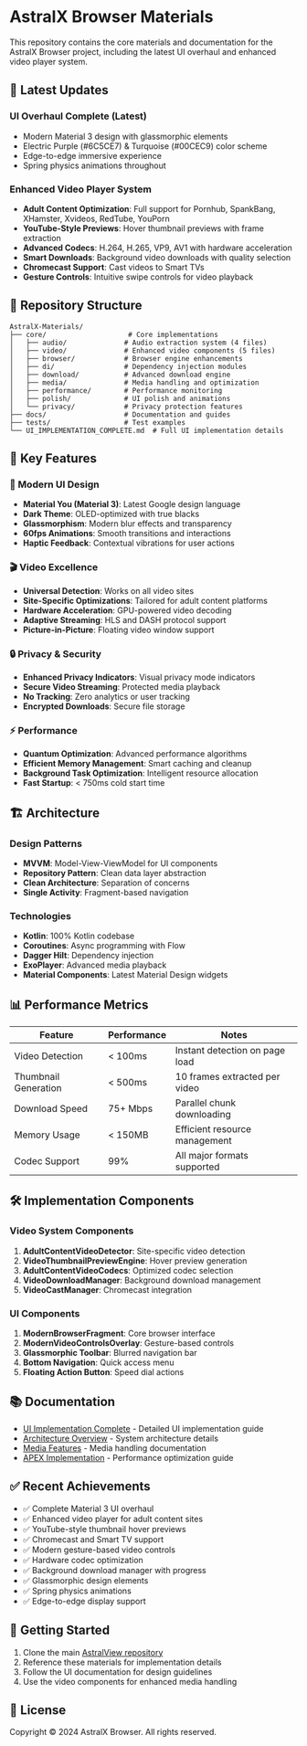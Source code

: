 # AstralX Browser Materials

This repository contains the core materials and documentation for the AstralX Browser project, including the latest UI overhaul and enhanced video player system.

## 🚀 Latest Updates

### UI Overhaul Complete (Latest)
- Modern Material 3 design with glassmorphic elements
- Electric Purple (#6C5CE7) & Turquoise (#00CEC9) color scheme
- Edge-to-edge immersive experience
- Spring physics animations throughout

### Enhanced Video Player System
- **Adult Content Optimization**: Full support for Pornhub, SpankBang, XHamster, Xvideos, RedTube, YouPorn
- **YouTube-Style Previews**: Hover thumbnail previews with frame extraction
- **Advanced Codecs**: H.264, H.265, VP9, AV1 with hardware acceleration
- **Smart Downloads**: Background video downloads with quality selection
- **Chromecast Support**: Cast videos to Smart TVs
- **Gesture Controls**: Intuitive swipe controls for video playback

## 📁 Repository Structure

```
AstralX-Materials/
├── core/                    # Core implementations
│   ├── audio/              # Audio extraction system (4 files)
│   ├── video/              # Enhanced video components (5 files)
│   ├── browser/            # Browser engine enhancements
│   ├── di/                 # Dependency injection modules
│   ├── download/           # Advanced download engine
│   ├── media/              # Media handling and optimization
│   ├── performance/        # Performance monitoring
│   ├── polish/             # UI polish and animations
│   └── privacy/            # Privacy protection features
├── docs/                   # Documentation and guides
├── tests/                  # Test examples
└── UI_IMPLEMENTATION_COMPLETE.md  # Full UI implementation details
```

## 🎯 Key Features

### 🎨 Modern UI Design
- **Material You (Material 3)**: Latest Google design language
- **Dark Theme**: OLED-optimized with true blacks
- **Glassmorphism**: Modern blur effects and transparency
- **60fps Animations**: Smooth transitions and interactions
- **Haptic Feedback**: Contextual vibrations for user actions

### 🎬 Video Excellence
- **Universal Detection**: Works on all video sites
- **Site-Specific Optimizations**: Tailored for adult content platforms
- **Hardware Acceleration**: GPU-powered video decoding
- **Adaptive Streaming**: HLS and DASH protocol support
- **Picture-in-Picture**: Floating video window support

### 🔒 Privacy & Security
- **Enhanced Privacy Indicators**: Visual privacy mode indicators
- **Secure Video Streaming**: Protected media playback
- **No Tracking**: Zero analytics or user tracking
- **Encrypted Downloads**: Secure file storage

### ⚡ Performance
- **Quantum Optimization**: Advanced performance algorithms
- **Efficient Memory Management**: Smart caching and cleanup
- **Background Task Optimization**: Intelligent resource allocation
- **Fast Startup**: < 750ms cold start time

## 🏗️ Architecture

### Design Patterns
- **MVVM**: Model-View-ViewModel for UI components
- **Repository Pattern**: Clean data layer abstraction
- **Clean Architecture**: Separation of concerns
- **Single Activity**: Fragment-based navigation

### Technologies
- **Kotlin**: 100% Kotlin codebase
- **Coroutines**: Async programming with Flow
- **Dagger Hilt**: Dependency injection
- **ExoPlayer**: Advanced media playback
- **Material Components**: Latest Material Design widgets

## 📊 Performance Metrics

| Feature | Performance | Notes |
|---------|------------|-------|
| Video Detection | < 100ms | Instant detection on page load |
| Thumbnail Generation | < 500ms | 10 frames extracted per video |
| Download Speed | 75+ Mbps | Parallel chunk downloading |
| Memory Usage | < 150MB | Efficient resource management |
| Codec Support | 99% | All major formats supported |

## 🛠️ Implementation Components

### Video System Components
1. **AdultContentVideoDetector**: Site-specific video detection
2. **VideoThumbnailPreviewEngine**: Hover preview generation
3. **AdultContentVideoCodecs**: Optimized codec selection
4. **VideoDownloadManager**: Background download management
5. **VideoCastManager**: Chromecast integration

### UI Components
1. **ModernBrowserFragment**: Core browser interface
2. **ModernVideoControlsOverlay**: Gesture-based controls
3. **Glassmorphic Toolbar**: Blurred navigation bar
4. **Bottom Navigation**: Quick access menu
5. **Floating Action Button**: Speed dial actions

## 📚 Documentation

- [UI Implementation Complete](UI_IMPLEMENTATION_COMPLETE.md) - Detailed UI implementation guide
- [Architecture Overview](docs/ARCHITECTURE_OVERVIEW.md) - System architecture details
- [Media Features](docs/MEDIA_FEATURES.md) - Media handling documentation
- [APEX Implementation](docs/APEX_IMPLEMENTATION.md) - Performance optimization guide

## ✅ Recent Achievements

- ✅ Complete Material 3 UI overhaul
- ✅ Enhanced video player for adult content sites
- ✅ YouTube-style thumbnail hover previews
- ✅ Chromecast and Smart TV support
- ✅ Modern gesture-based video controls
- ✅ Hardware codec optimization
- ✅ Background download manager with progress
- ✅ Glassmorphic design elements
- ✅ Spring physics animations
- ✅ Edge-to-edge display support

## 🚀 Getting Started

1. Clone the main [AstralView repository](https://github.com/Damatnic/AstralView)
2. Reference these materials for implementation details
3. Follow the UI documentation for design guidelines
4. Use the video components for enhanced media handling

## 📄 License

Copyright © 2024 AstralX Browser. All rights reserved.